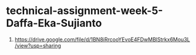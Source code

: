 # technical-assignment-week-5-Daffa-Eka-Sujianto
1. https://drive.google.com/file/d/1BN8iRrcooYEvoE4FDwMBlStrkx6Mou3L/view?usp=sharing
